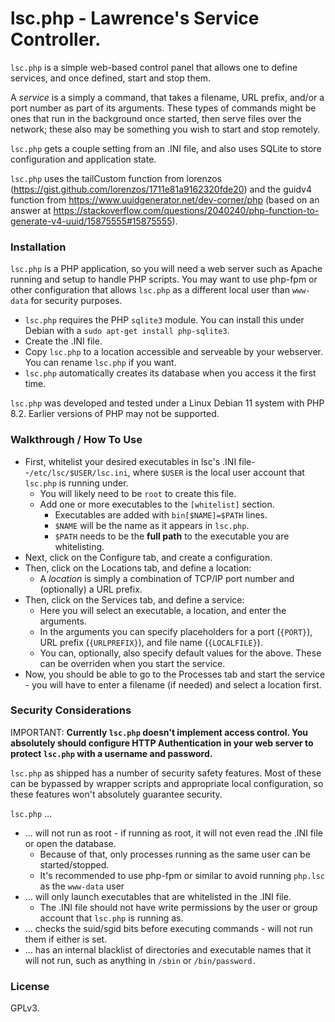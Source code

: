 # lsc.php - Lawrence's Service Controller.
`lsc.php` is a simple web-based control panel that allows one to define services, and once defined, start and stop them.

A *service* is a simply a command, that takes a filename, URL prefix, and/or a port number as part of its arguments. These types of commands might be ones that run in the background once started, then serve files over the network; these also may be something you wish to start and stop remotely.

`lsc.php` gets a couple setting from an .INI file, and also uses SQLite to store configuration and application state.

`lsc.php` uses the tailCustom function from lorenzos (https://gist.github.com/lorenzos/1711e81a9162320fde20) and the guidv4 function from https://www.uuidgenerator.net/dev-corner/php (based on an answer at https://stackoverflow.com/questions/2040240/php-function-to-generate-v4-uuid/15875555#15875555).

### Installation
`lsc.php` is a PHP application, so you will need a web server such as Apache running and setup to handle PHP scripts. You may want to use php-fpm or other configuration that allows `lsc.php` as a different local user than `www-data` for security purposes.  

- `lsc.php` requires the PHP `sqlite3` module.  You can install this under Debian with a `sudo apt-get install php-sqlite3`.
- Create the .INI file.
- Copy `lsc.php` to a location accessible and serveable by your webserver.  You can rename `lsc.php` if you want.
- `lsc.php` automatically creates its database when you access it the first time.

`lsc.php` was developed and tested under a Linux Debian 11 system with PHP 8.2.  Earlier versions of PHP may not be supported.

### Walkthrough / How To Use
- First, whitelist your desired executables in lsc's .INI file--`/etc/lsc/$USER/lsc.ini`, where `$USER` is the local user account that `lsc.php` is running under. 
  - You will likely need to be `root` to create this file.
  - Add one or more executables to the `[whitelist]` section.
    - Executables are added with `bin[$NAME]=$PATH` lines. 
    - `$NAME` will be the name as it appears in `lsc.php`.  
    - `$PATH` needs to be the **full path** to the executable you are whitelisting.
- Next, click on the Configure tab, and create a configuration.
- Then, click on the Locations tab, and define a location:
  - A *location* is simply a combination of TCP/IP port number and (optionally) a URL prefix.  
- Then, click on the Services tab, and define a service:
  - Here you will select an executable, a location, and enter the arguments. 
  - In the arguments you can specify placeholders for a port (`{PORT}`), URL prefix (`{URLPREFIX}`), and file name (`{LOCALFILE}`).
  - You can, optionally, also specify default values for the above.  These can be overriden when you start the service.
- Now, you should be able to go to the Processes tab and start the service - you will have to enter a filename (if needed) and select a location first.

### Security Considerations
IMPORTANT: **Currently `lsc.php` doesn't implement access control.  You absolutely should configure HTTP Authentication in your web server to protect `lsc.php` with a username and password.**

`lsc.php` as shipped has a number of security safety features. Most of these can be bypassed by wrapper scripts and appropriate local configuration, so these features won't absolutely guarantee security.

`lsc.php` ...
- ... will not run as root - if running as root, it will not even read the .INI file or open the database.
  - Because of that, only processes running as the same user can be started/stopped.
  - It's recommended to use php-fpm or similar to avoid running `php.lsc` as the `www-data` user
- ... will only launch executables that are whitelisted in the .INI file.  
  - The .INI file should not have write permissions by the user or group account that `lsc.php` is running as.
- ... checks the suid/sgid bits before executing commands - will not run them if either is set.
- ... has an internal blacklist of directories and executable names that it will not run, such as anything in `/sbin` or `/bin/password.`

### License
GPLv3.

